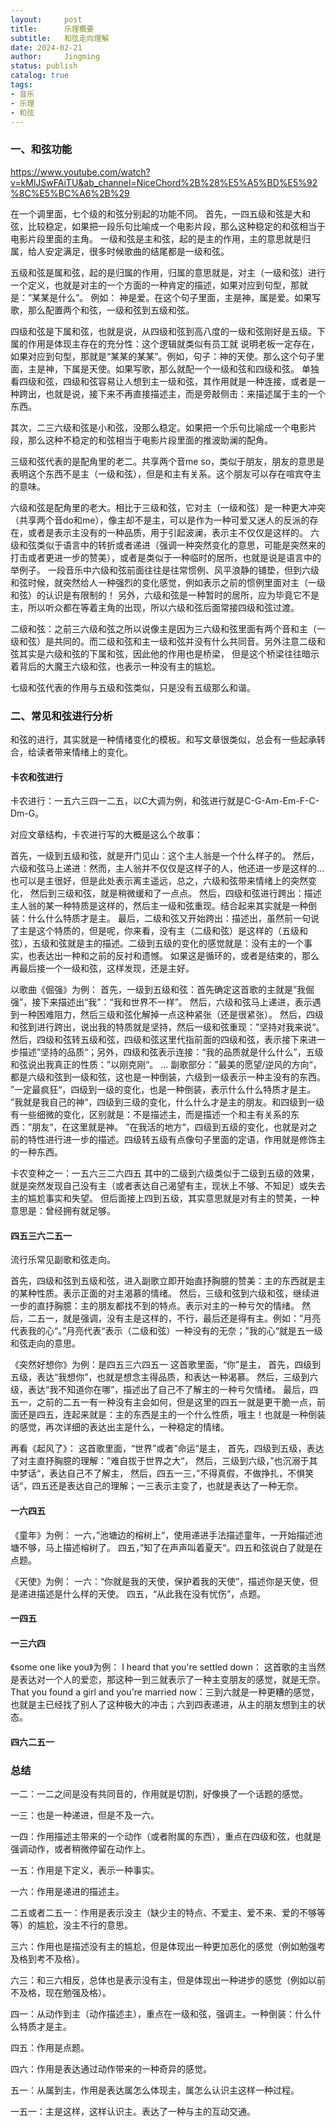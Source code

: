 ```yaml
---
layout:     post
title:      乐理概要
subtitle:   和弦走向理解
date: 2024-02-21
author:     Jingming
status: publish
catalog: true
tags:
- 音乐
- 乐理
- 和弦
---
```


### 一、和弦功能

https://www.youtube.com/watch?v=kMlJSwFAiTU&ab_channel=NiceChord%2B%28%E5%A5%BD%E5%92%8C%E5%BC%A6%2B%29

在一个调里面，七个级的和弦分别起的功能不同。
首先，一四五级和弦是大和弦，比较稳定，如果把一段乐句比喻成一个电影片段，那么这种稳定的和弦相当于电影片段里面的主角。
一级和弦是主和弦，起的是主的作用，主的意思就是归属，给人安定满足，很多时候歌曲的结尾都是一级和弦。

五级和弦是属和弦，起的是归属的作用，归属的意思就是，对主（一级和弦）进行一个定义，也就是对主的一个方面的一种肯定的描述，如果对应到句型，那就是：”某某是什么”。
例如： 神是爱。在这个句子里面，主是神，属是爱。如果写歌，那么配置两个和弦，一级和弦到五级和弦。

四级和弦是下属和弦，也就是说，从四级和弦到高八度的一级和弦刚好是五级。下属的作用是体现主存在的充分性：这个逻辑就类似有员工就
说明老板一定存在，如果对应到句型，那就是“某某的某某”。例如，句子：神的天使。那么这个句子里面，主是神，下属是天使。如果写歌，那么就配一个一级和弦和四级和弦。
单独看四级和弦，四级和弦容易让人想到主一级和弦，其作用就是一种连接，或者是一种跨出，也就是说，接下来不再直接描述主，而是旁敲侧击：来描述属于主的一个东西。

其次，二三六级和弦是小和弦，没那么稳定。如果把一个乐句比喻成一个电影片段，那么这种不稳定的和弦相当于电影片段里面的推波助澜的配角。

三级和弦代表的是配角里的老二。共享两个音me so，类似于朋友，朋友的意思是表明这个东西不是主（一级和弦），但是和主有关系。这个朋友可以存在喧宾夺主的意味。

六级和弦是配角里的老大。相比于三级和弦，它对主（一级和弦）是一种更大冲突（共享两个音do和me），像主却不是主，可以是作为一种可爱又迷人的反派的存在，或者是表示主没有的一种品质，用于引起波澜，表示主不仅仅是这样的。
六级和弦类似于语言中的转折或者递进（强调一种突然变化的意思，可能是突然来的打击或者更进一步的赞美），或者是类似于一种临时的居所，也就是说是语言中的举例子。
一段音乐中六级和弦前面往往是往常惯例、风平浪静的铺垫，但到六级和弦时候，就突然给人一种强烈的变化感觉，例如表示之前的惯例里面对主（一级和弦）的认识是有限制的！
另外，六级和弦是一种暂时的居所，应为毕竟它不是主，所以听众都在等着主角的出现，所以六级和弦后面常接四级和弦过渡。

二级和弦：之前三六级和弦之所以说像主是因为三六级和弦里面有两个音和主（一级和弦）是共同的。而二级和弦和主一级和弦并没有什么共同音。另外注意二级和弦其实是六级和弦的下属和弦，因此他的作用也是桥梁，
但是这个桥梁往往暗示着背后的大魔王六级和弦，也表示一种没有主的尴尬。

七级和弦代表的作用与五级和弦类似，只是没有五级那么和谐。

### 二、常见和弦进行分析

和弦的进行，其实就是一种情绪变化的模板。和写文章很类似，总会有一些起承转合，给读者带来情绪上的变化。

#### 卡农和弦进行

卡农进行：一五六三四一二五，以C大调为例，和弦进行就是C-G-Am-Em-F-C-Dm-G。

对应文章结构，卡农进行写的大概是这么个故事：

首先，一级到五级和弦，就是开门见山：这个主人翁是一个什么样子的。
然后，六级和弦马上递进：然而，主人翁并不仅仅是这样子的人，他还进一步是这样的...也可以是主很好，但是此处表示离主遥远，总之，六级和弦带来情绪上的突然变化，
然后到三级和弦，就是稍微缓和了一点点。
然后，四级和弦进行跨出：描述主人翁的某一种特质是这样的，然后主一级和弦重现。结合起来其实就是一种倒装：什么什么特质才是主。
最后，二级和弦又开始跨出：描述出，虽然前一句说了主是这个特质的，但是呢，你来看，没有主（二级和弦）是这样的（五级和弦），五级和弦就是主的描述。二级到五级的变化的感觉就是：没有主的一个事实，也表达出一种和之前的反衬和遗憾。
如果这是循环的，或者是结束的，那么再最后接一个一级和弦，这样发现，还是主好。


以歌曲《倔强》为例：
首先，一级到五级和弦：首先确定这首歌的主就是”我倔强”，接下来描述出“我”：“我和世界不一样”。
然后，六级和弦马上递进，表示遇到一种困难阻力，然后三级和弦化解掉一点这种紧张（还是很紧张）。
然后，四级和弦到进行跨出，说出我的特质就是坚持，然后一级和弦重现：”坚持对我来说“。
然后，四级和弦转五级和弦，四级和弦这里代指前面的四级和弦，表示接下来进一步描述”坚持的品质“；另外，四级和弦表示连接：“我的品质就是什么什么”，五级和弦说出我真正的性质：”以刚克刚“。
...
副歌部分：”最美的愿望/逆风的方向“，都是六级和弦到一级和弦，这也是一种倒装，六级到一级表示一种主没有的东西。
”一定最疯狂“，四级到一级的变化，也是一种倒装，表示什么什么特质才是主。
”我就是我自己的神“，四级到三级的变化，什么什么才是主的朋友。和四级到一级有一些细微的变化，区别就是：不是描述主，而是描述一个和主有关系的东西：”朋友“，在这里就是神。
”在我活的地方“，四级到五级的变化，也就是对之前的特性进行进一步的描述。四级转五级有点像句子里面的定语，作用就是修饰主的一种东西。

卡农变种之一：一五六三二六四五
其中的二级到六级类似于二级到五级的效果，就是突然发现自己没有主（或者表达自己渴望有主，现状上不够、不知足）或失去主的尴尬事实和失望。
但后面接上四到五级，其实意思就是对有主的赞美，一种意思是：曾经拥有就足够。


#### 四五三六二五一

流行乐常见副歌和弦走向。

首先，四级和弦到五级和弦，进入副歌立即开始直抒胸臆的赞美：主的东西就是主的某种性质。表示正面的对主渴慕的情绪。
然后，三级和弦到六级和弦，继续进一步的直抒胸臆：主的朋友都找不到的特点。表示对主的一种亏欠的情绪。
然后，二五一，就是强调，没有主是这样的，不行，最后还是得有主。例如：”月亮代表我的心“。”月亮代表“表示（二级和弦）一种没有的无奈；”我的心“就是五一级和弦走向的意思。


《突然好想你》为例：是四五三六四五一
这首歌里面，“你”是主，
首先，四级到五级，表达“我想你”，也就是想念主得品质，和表达一种渴慕。
然后，三级到六级，表达“我不知道你在哪”，描述出了自己不了解主的一种亏欠情绪。
最后，四五一，之前的二五一有一种没有主会如何，但是这里的四五一就是更干脆一点，前面还是四五，连起来就是：主的东西是主的一个什么性质，哦主！也就是一种倒装的感觉，再次详细的表达出主是什么，一种稳定的情绪。

再看《起风了》：
这首歌里面，“世界”或者”命运“是主，
首先，四级到五级，表达了对主直抒胸臆的理解：”难自拔于世界之大“，
然后，三级到六级，”也沉溺于其中梦话“，表达自己不了解主，
然后，四五一三，”不得真假，不做挣扎，不惧笑话“，四五还是表达自己的理解；一三表示主变了，也就是表达了一种无奈。


#### 一六四五

《童年》为例：
一六，”池塘边的榕树上“，使用递进手法描述童年，一开始描述池塘不够，马上描述榕树了。
四五，”知了在声声叫着夏天“。四五和弦说白了就是在点题。

《天使》为例：
一六：“你就是我的天使，保护着我的天使”，描述你是天使，但是递进描述是什么样的天使。
四五，“从此我在没有忧伤”，点题。

#### 一四五

#### 一三六四

《some one like you》为例：
I heard that you're       settled down： 这首歌的主当然是表达对一个人的爱恋，那这种一到三就表示了一种主变朋友的感觉，就是无奈。
That you    found a girl and you're    married now：三到六就是一种更糟的感觉，也就是主已经找了别人了这种极大的冲击；六到四表递进，从主的朋友想到主的状态。


#### 四六二五一

### 总结

一二：一二之间是没有共同音的，作用就是切割，好像换了一个话题的感觉。

一三：也是一种递进，但是不及一六。

一四：作用描述主带来的一个动作（或者附属的东西），重点在四级和弦，也就是强调动作，或者稍微停留在动作上。

一五：作用是下定义，表示一种事实。

一六：作用是递进的描述主。

二五或者二五一：作用是表示没主（缺少主的特点、不爱主、爱不来、爱的不够等等）的尴尬，没主不行的意思。

三六：作用也是描述没有主的尴尬，但是体现出一种更加恶化的感觉（例如勉强考及格到考不及格）。

六三：和三六相反，总体也是表示没有主，但是体现出一种进步的感觉（例如以前不及格，现在勉强及格）。

四一：从动作到主（动作描述主），重点在一级和弦，强调主。一种倒装：什么什么特质才是主。

四五：作用是点题。

四六：作用是表达通过动作带来的一种奇异的感觉。

五一：从属到主，作用是表达属怎么体现主，属怎么认识主这样一种过程。

一五一：主是这样，这样认识主。表达了一种与主的互动交通。




